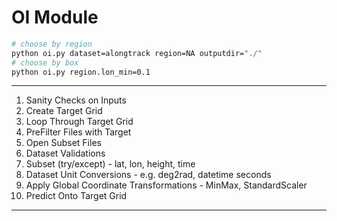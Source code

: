 # OI Module


```bash
# choose by region
python oi.py dataset=alongtrack region=NA outputdir="./"
# choose by box
python oi.py region.lon_min=0.1
```

***

1. Sanity Checks on Inputs
1. Create Target Grid
2. Loop Through Target Grid
1. PreFilter Files with Target
2. Open Subset Files
2. Dataset Validations
2. Subset (try/except) - lat, lon, height, time
3. Dataset Unit Conversions - e.g. deg2rad, datetime seconds
1. Apply Global Coordinate Transformations - MinMax, StandardScaler
7. Predict Onto Target Grid

***
